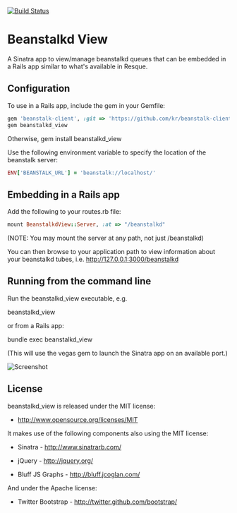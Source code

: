 [![Build Status](https://secure.travis-ci.org/denniskuczynski/beanstalkd_view.png?branch=master)](http://travis-ci.org/denniskuczynski/beanstalkd_view)

Beanstalkd View
===============
A Sinatra app to view/manage beanstalkd queues that can be embedded in a Rails app similar to what's available in Resque.

Configuration
-------------

To use in a Rails app, include the gem in your Gemfile:

``` ruby
gem 'beanstalk-client', :git => 'https://github.com/kr/beanstalk-client-ruby.git' #Use the latest, if you need the pause-tube command
gem beanstalkd_view
```

Otherwise, gem install beanstalkd_view


Use the following environment variable to specify the location of the beanstalk server:

``` ruby
ENV['BEANSTALK_URL'] = 'beanstalk://localhost/'
```

Embedding in a Rails app
------------------------

Add the following to your routes.rb file:

``` ruby
mount BeanstalkdView::Server, :at => "/beanstalkd"
```

(NOTE: You may mount the server at any path, not just /beanstalkd)

You can then browse to your application path to view information about your beanstalkd tubes, i.e.
http://127.0.0.1:3000/beanstalkd

Running from the command line
------------------------

Run the beanstalkd_view executable, e.g.

beanstalkd_view

or from a Rails app:

bundle exec beanstalkd_view


(This will use the vegas gem to launch the Sinatra app on an available port.)


![Screenshot](http://s9.postimage.org/tpfksm5kv/beanstalkd_view.png)

License
------------------------

beanstalkd_view is released under the MIT license:

* http://www.opensource.org/licenses/MIT

It makes use of the following components also using the MIT license:

* Sinatra - http://www.sinatrarb.com/

* jQuery - http://jquery.org/

* Bluff JS Graphs - http://bluff.jcoglan.com/

And under the Apache license:

* Twitter Bootstrap - http://twitter.github.com/bootstrap/